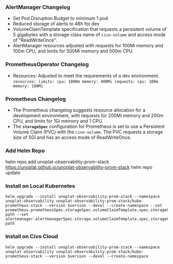 ### AlertManager Changelog

- Set Pod Disruption Budget to minimum 1 pod
- Reduced storage of alerts to 48h for dev
- VolumeClaimTemplate specification that requests a persistent volume of 5 gigabytes with a storage class name of `civo-volume` and access mode of "ReadWriteOnce".
- AlertManager resources adjusted with requests for 100Mi memory and 100m CPU, and limits for 500Mi memory and 500m CPU.

### PrometheusOperator Changelog

- Resources: Adjusted to meet the requirements of a dev environment. `resources: limits: cpu: 1000m memory: 400Mi requests: cpu: 100m memory: 100Mi`

### Prometheus Changelog

- The Prometheus changelog suggests resource allocation for a development environment, with requests for 200Mi memory and 200m CPU, and limits for 1Gi memory and 1 CPU.
- The **`storageSpec`** configuration for Prometheus is set to use a Persistent Volume Claim (PVC) with the `civo-volume`. The PVC requests a storage size of 5Gi and has an access mode of ReadWriteOnce.


### Add Helm Repo

helm repo add unoplat-observability-prom-stack https://unoplat.github.io/unoplat-observability-prom-stack 
helm repo update

### Install on Local Kubernetes

```
helm upgrade --install unoplat-observability-prom-stack --namespace unoplat-observability unoplat-observability-prom-stack/kube-prometheus-stack --version $version --devel --create-namespace --set prometheus.prometheusSpec.storageSpec.volumeClaimTemplate.spec.storageClassName=local-path --set alertmanager.alertmanagerSpec.storage.volumeClaimTemplate.spec.storageClassName=local-path
```

### Install on Civo Cloud 

```
helm upgrade --install unoplat-observability-prom-stack --namespace unoplat-observability unoplat-observability-prom-stack/kube-prometheus-stack --version $version --devel --create-namespace
```

